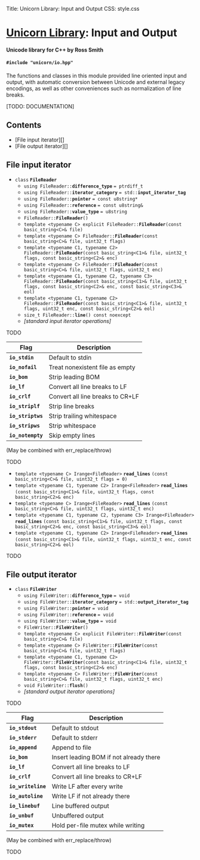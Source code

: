 Title: Unicorn Library: Input and Output
CSS: style.css

# [Unicorn Library](index.html): Input and Output #

#### Unicode library for C++ by Ross Smith ####

#### `#include "unicorn/io.hpp"` ####

The functions and classes in this module provided line oriented input and
output, with automatic conversion between Unicode and external legacy
encodings, as well as other conveniences such as normalization of line breaks.

[TODO: DOCUMENTATION]

## Contents ##

* [File input iterator][]
* [File output iterator][]

## File input iterator ##

* `class` **`FileReader`**
    * `using FileReader::`**`difference_type`**
        `= ptrdiff_t`
    * `using FileReader::`**`iterator_category`** `= std::`**`input_iterator_tag`**
    * `using FileReader::`**`pointer`** `= const u8string*`
    * `using FileReader::`**`reference`** `= const u8string&`
    * `using FileReader::`**`value_type`** `= u8string`
    * `FileReader::`**`FileReader`**`()`
    * `template <typename C> explicit FileReader::`**`FileReader`**`(const basic_string<C>& file)`
    * `template <typename C> FileReader::`**`FileReader`**`(const basic_string<C>& file, uint32_t flags)`
    * `template <typename C1, typename C2> FileReader::`**`FileReader`**`(const basic_string<C1>& file, uint32_t flags, const basic_string<C2>& enc)`
    * `template <typename C> FileReader::`**`FileReader`**`(const basic_string<C>& file, uint32_t flags, uint32_t enc)`
    * `template <typename C1, typename C2, typename C3> FileReader::`**`FileReader`**`(const basic_string<C1>& file, uint32_t flags, const basic_string<C2>& enc, const basic_string<C3>& eol)`
    * `template <typename C1, typename C2> FileReader::`**`FileReader`**`(const basic_string<C1>& file, uint32_t flags, uint32_t enc, const basic_string<C2>& eol)`
    * `size_t FileReader::`**`line`**`() const noexcept`
    * _[standard input iterator operations]_

TODO

Flag               | Description
----               | -----------
**`io_stdin`**     | Default to stdin
**`io_nofail`**    | Treat nonexistent file as empty
**`io_bom`**       | Strip leading BOM
**`io_lf`**        | Convert all line breaks to LF
**`io_crlf`**      | Convert all line breaks to CR+LF
**`io_striplf`**   | Strip line breaks
**`io_striptws`**  | Strip trailing whitespace
**`io_stripws`**   | Strip whitespace
**`io_notempty`**  | Skip empty lines

(May be combined with err_replace/throw)

TODO

* `template <typename C> Irange<FileReader>` **`read_lines`**
    `(const basic_string<C>& file, uint32_t flags = 0)`
* `template <typename C1, typename C2> Irange<FileReader>` **`read_lines`**
    `(const basic_string<C1>& file, uint32_t flags, const basic_string<C2>& enc)`
* `template <typename C> Irange<FileReader>` **`read_lines`**
    `(const basic_string<C>& file, uint32_t flags, uint32_t enc)`
* `template <typename C1, typename C2, typename C3> Irange<FileReader>` **`read_lines`**
    `(const basic_string<C1>& file, uint32_t flags, const basic_string<C2>& enc, const basic_string<C3>& eol)`
* `template <typename C1, typename C2> Irange<FileReader>` **`read_lines`**
    `(const basic_string<C1>& file, uint32_t flags, uint32_t enc, const basic_string<C2>& eol)`

TODO

## File output iterator ##

* `class` **`FileWriter`**
    * `using FileWriter::`**`difference_type`** `= void`
    * `using FileWriter::`**`iterator_category`** `= std::`**`output_iterator_tag`**
    * `using FileWriter::`**`pointer`** `= void`
    * `using FileWriter::`**`reference`** `= void`
    * `using FileWriter::`**`value_type`** `= void`
    * `FileWriter::`**`FileWriter`**`()`
    * `template <typename C> explicit FileWriter::`**`FileWriter`**`(const basic_string<C>& file)`
    * `template <typename C> FileWriter::`**`FileWriter`**`(const basic_string<C>& file, uint32_t flags)`
    * `template <typename C1, typename C2> FileWriter::`**`FileWriter`**`(const basic_string<C1>& file, uint32_t flags, const basic_string<C2>& enc)`
    * `template <typename C> FileWriter::`**`FileWriter`**`(const basic_string<C>& file, uint32_t flags, uint32_t enc)`
    * `void FileWriter::`**`flush`**`()`
    * _[standard output iterator operations]_

TODO

Flag                | Description
----                | -----------
**`io_stdout`**     | Default to stdout
**`io_stderr`**     | Default to stderr
**`io_append`**     | Append to file
**`io_bom`**        | Insert leading BOM if not already there
**`io_lf`**         | Convert all line breaks to LF
**`io_crlf`**       | Convert all line breaks to CR+LF
**`io_writeline`**  | Write LF after every write
**`io_autoline`**   | Write LF if not already there
**`io_linebuf`**    | Line buffered output
**`io_unbuf`**      | Unbuffered output
**`io_mutex`**      | Hold per-file mutex while writing

(May be combined with err_replace/throw)

TODO
